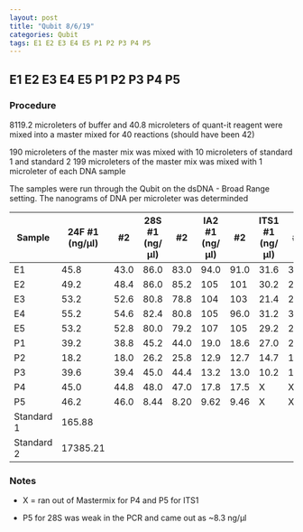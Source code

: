 ```yaml
---
layout: post
title: "Qubit 8/6/19"
categories: Qubit
tags: E1 E2 E3 E4 E5 P1 P2 P3 P4 P5 
---
```


## E1 E2 E3 E4 E5 P1 P2 P3 P4 P5

### Procedure

8119.2 microleters of buffer and 40.8 microleters of quant-it reagent were mixed into a master mixed
for 40 reactions (should have been 42)

190 microleters of the master mix was mixed with 10 microleters of standard 1 and standard 2
199 microleters of the master mix was mixed with 1 microleter of each DNA sample 

The samples were run through the Qubit on the dsDNA - Broad Range setting.
The nanograms of DNA per microleter was determinded 

|Sample|24F #1 (ng/μl)|#2|28S #1 (ng/μl)|#2|IA2 #1 (ng/μl)|#2|ITS1 #1 (ng/μl)|#2| 
|----|----|-----|---|---|---|---|---|---|
|E1|45.8 |43.0 |86.0 |83.0 |94.0 |91.0 |31.6 |31.0 |
|E2|49.2 |48.4 |86.0 |85.2 |105 |101|30.2 |29.6 |
|E3|53.2 |52.6 |80.8 |78.8 |104 |103 |21.4 |21.0 |
|E4|55.2 |54.6 |82.4 |80.8 |105 |96.0 |31.2 |30.6 |
|E5|53.2 |52.8 |80.0 |79.2 |107 |105 |29.2 |28.8 |
|P1|39.2 |38.8 |45.2 |44.0 |19.0 |18.6 |27.0 |26.6 |
|P2|18.2 |18.0 |26.2 |25.8 |12.9 |12.7 |14.7 |14.5 |
|P3|39.6 |39.4 |45.0 |44.4 |13.2 |13.0 |10.2 |10.1 |
|P4|45.0 |44.8 |48.0 |47.0 |17.8 |17.5 |X|X|
|P5|46.2 |46.0 |8.44 |8.20 |9.62 |9.46 |X|X|
|Standard 1|165.88 |
|Standard 2|17385.21 |

### Notes

* X = ran out of Mastermix for P4 and P5 for ITS1

* P5 for 28S was weak in the PCR and came out as ~8.3 ng/μl 

